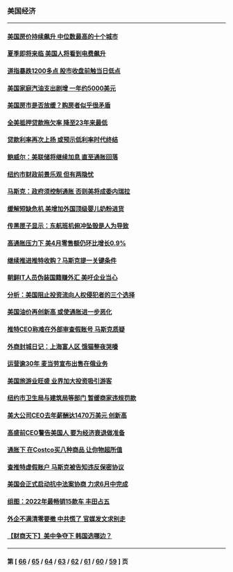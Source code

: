 ### 美国经济
---
#### [美国房价持续飙升 中位数最高的十个城市](../../pages/ncid1078158/n13740304.md) 
#### [夏季即将来临 美国人将看到电费飙升](../../pages/ncid1078158/n13740158.md) 
#### [道指暴跌1200多点 股市收盘前触当日低点](../../pages/ncid1078158/n13740252.md) 
#### [美国家庭汽油支出剧增 一年约5000美元](../../pages/ncid1078158/n13740106.md) 
#### [美国房市是否放缓？购房者似乎很矛盾](../../pages/ncid1078158/n13739779.md) 
#### [全美抵押贷款拖欠率 降至23年来最低](../../pages/ncid1078158/n13739752.md) 
#### [贷款利率再次上扬 或预示低利率时代终结](../../pages/ncid1078158/n13739713.md) 
#### [鲍威尔：美联储将继续加息 直至通胀回落](../../pages/ncid1078158/n13739573.md) 
#### [纽约市财政前景乐观 但有两隐忧](../../pages/ncid1078158/n13739632.md) 
#### [马斯克：政府须控制通胀 否则美将成委内瑞拉](../../pages/ncid1078158/n13739448.md) 
#### [缓解短缺危机 美增加外国顶级婴儿奶粉进货](../../pages/ncid1078158/n13739358.md) 
#### [传黑匣子显示：东航班机俯冲坠毁是人为导致](../../pages/ncid1078158/n13739368.md) 
#### [高通胀压力下 美4月零售额仍环比增长0.9%](../../pages/ncid1078158/n13739304.md) 
#### [继续推进推特收购？马斯克提一关键条件](../../pages/ncid1078158/n13739305.md) 
#### [朝鲜IT人员伪装国籍赚外汇 美吁企业当心](../../pages/ncid1078158/n13739245.md) 
#### [分析：美国阻止投资流向人权侵犯者的三个选择](../../pages/ncid1078158/n13739120.md) 
#### [美国油价再创新高 或使通胀进一步恶化](../../pages/ncid1078158/n13738785.md) 
#### [推特CEO称难在外部审查假账号 马斯克质疑](../../pages/ncid1078158/n13738637.md) 
#### [外商封城日记：上海富人区 饿猫整夜哭嚎](../../pages/ncid1078158/n13738603.md) 
#### [运营逾30年 麦当劳宣布出售在俄业务](../../pages/ncid1078158/n13738565.md) 
#### [美国旅游业旺盛 业界加大投资吸引游客](../../pages/ncid1078158/n13738532.md) 
#### [纽约市卫生局与建筑局等部门 暂缓商家违规罚款](../../pages/ncid1078158/n13738147.md) 
#### [美大公司CEO去年薪酬达1470万美元 创新高](../../pages/ncid1078158/n13738015.md) 
#### [高盛前CEO警告美国人 要为经济衰退做准备](../../pages/ncid1078158/n13738025.md) 
#### [通胀下 在Costco买八种商品 让你物超所值](../../pages/ncid1078158/n13733702.md) 
#### [查推特虚假账户 马斯克被告知违反保密协议](../../pages/ncid1078158/n13737804.md) 
#### [美国会正式启动抗中法案协商 力求6月中完成](../../pages/ncid1078158/n13737740.md) 
#### [组图：2022年最畅销15款车 丰田占五](../../pages/ncid1078158/n13726608.md) 
#### [外企不满清零要撤 中共慌了 官媒发文求别走](../../pages/ncid1078158/n13737067.md) 
#### [【财商天下】美中争夺下 韩国选哪边？](../../pages/ncid1078158/n13736981.md) 

---
#### 第 [ [66](./66.md) / [65](./65.md) / [64](./64.md) / [63](./63.md) / [62](./62.md) / [61](./61.md) / [60](./60.md) / [59](./59.md) ] 页
